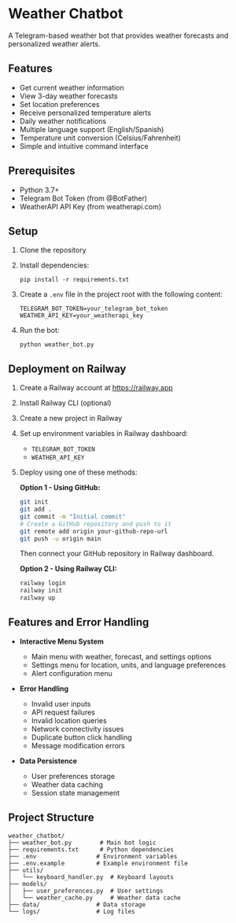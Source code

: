 # Weather Chatbot

A Telegram-based weather bot that provides weather forecasts and personalized weather alerts.

## Features

- Get current weather information
- View 3-day weather forecasts
- Set location preferences
- Receive personalized temperature alerts
- Daily weather notifications
- Multiple language support (English/Spanish)
- Temperature unit conversion (Celsius/Fahrenheit)
- Simple and intuitive command interface

## Prerequisites

- Python 3.7+
- Telegram Bot Token (from @BotFather)
- WeatherAPI API Key (from weatherapi.com)

## Setup

1. Clone the repository
2. Install dependencies:
   ```
   pip install -r requirements.txt
   ```

3. Create a `.env` file in the project root with the following content:
   ```
   TELEGRAM_BOT_TOKEN=your_telegram_bot_token
   WEATHER_API_KEY=your_weatherapi_key
   ```

4. Run the bot:
   ```
   python weather_bot.py
   ```

## Deployment on Railway

1. Create a Railway account at https://railway.app
2. Install Railway CLI (optional)
3. Create a new project in Railway
4. Set up environment variables in Railway dashboard:
   - `TELEGRAM_BOT_TOKEN`
   - `WEATHER_API_KEY`
5. Deploy using one of these methods:
   
   **Option 1 - Using GitHub:**
   ```bash
   git init
   git add .
   git commit -m "Initial commit"
   # Create a GitHub repository and push to it
   git remote add origin your-github-repo-url
   git push -u origin main
   ```
   Then connect your GitHub repository in Railway dashboard.

   **Option 2 - Using Railway CLI:**
   ```bash
   railway login
   railway init
   railway up
   ```



## Features and Error Handling

- **Interactive Menu System**
  - Main menu with weather, forecast, and settings options
  - Settings menu for location, units, and language preferences
  - Alert configuration menu

- **Error Handling**
  - Invalid user inputs
  - API request failures
  - Invalid location queries
  - Network connectivity issues
  - Duplicate button click handling
  - Message modification errors

- **Data Persistence**
  - User preferences storage
  - Weather data caching
  - Session state management

## Project Structure

```
weather_chatbot/
├── weather_bot.py        # Main bot logic
├── requirements.txt      # Python dependencies
├── .env                 # Environment variables
├── .env.example         # Example environment file
├── utils/
│   └── keyboard_handler.py  # Keyboard layouts
├── models/
│   ├── user_preferences.py  # User settings
│   └── weather_cache.py     # Weather data cache
├── data/                # Data storage
└── logs/                # Log files
```
